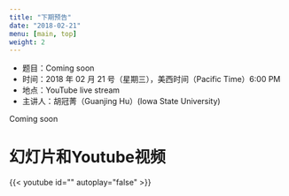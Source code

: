 ```yaml
---
title: "下期预告"
date: "2018-02-21"
menu: [main, top]
weight: 2
---
```


- 题目：Coming soon
- 时间：2018 年 02 月 21 号（星期三），美西时间（Pacific Time）6:00 PM
- 地点：YouTube live stream 
- 主讲人：胡冠菁（Guanjing Hu）(Iowa State University)

Coming soon


# 幻灯片和Youtube视频

{{< youtube id="" autoplay="false" >}}
